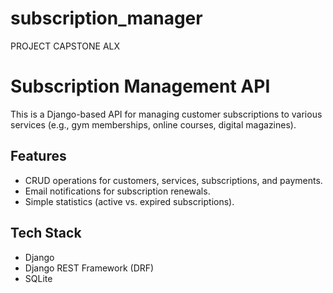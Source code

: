 # subscription_manager
PROJECT CAPSTONE ALX 


# Subscription Management API

This is a Django-based API for managing customer subscriptions to various services (e.g., gym memberships, online courses, digital magazines).

## Features
- CRUD operations for customers, services, subscriptions, and payments.
- Email notifications for subscription renewals.
- Simple statistics (active vs. expired subscriptions).

## Tech Stack
- Django
- Django REST Framework (DRF)
- SQLite
